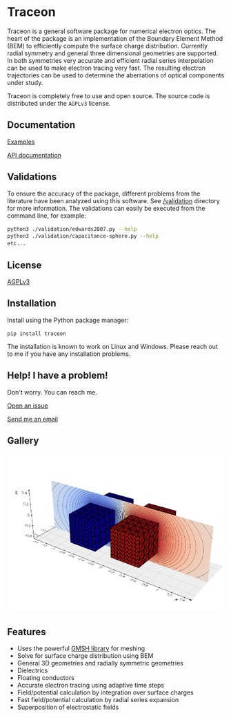 # Traceon

Traceon is a general software package for numerical electron optics. The heart of the package is an implementation of the Boundary Element Method (BEM) to efficiently compute the surface charge distribution. Currently radial symmetry and general three dimensional geometries are supported. In both symmetries very accurate and efficient radial series interpolation can be used to make electron tracing very fast. The resulting electron trajectories can be used to determine the aberrations of optical components under study.

Traceon is completely free to use and open source. The source code is distributed under the `AGPLv3` license.

## Documentation

[Examples](https://github.com/leon-vv/Traceon/tree/main/examples)

[API documentation](https://leon.science/traceon/index.html)

## Validations

To ensure the accuracy of the package, different problems from the literature have been analyzed using this software. See [/validation](https://github.com/leon-vv/Traceon/tree/main/validation) directory for more information. The validations can easily be executed from the command line, for example:
```bash
python3 ./validation/edwards2007.py --help
python3 ./validation/capacitance-sphere.py --help
etc...
```

## License

[AGPLv3](https://www.gnu.org/licenses/agpl-3.0.en.html)

## Installation

Install using the Python package manager:
```
pip install traceon
```

The installation is known to work on Linux and Windows. Please reach out to me if you have any installation problems.

## Help! I have a problem!

Don't worry. You can reach me.

[Open an issue](https://github.com/leon-vv/Traceon/issues)

[Send me an email](mailto:leonvanvelzen@protonmail.com)

## Gallery

![Image of 3D deflector](https://raw.githubusercontent.com/leon-vv/traceon/main/images/deflector-image.png)

## Features

- Uses the powerful [GMSH library](https://gmsh.info/) for meshing
- Solve for surface charge distribution using BEM
- General 3D geometries and radially symmetric geometries
- Dielectrics
- Floating conductors
- Accurate electron tracing using adaptive time steps
- Field/potential calculation by integration over surface charges
- Fast field/potential calculation by radial series expansion
- Superposition of electrostatic fields


